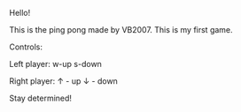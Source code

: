 Hello!

This is the ping pong made by VB2007.
This is my first game.

Controls:

  Left player:
    w-up
    s-down

  Right player:
    ↑ - up
    ↓ - down

Stay determined!
